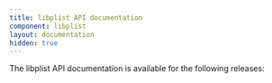 ```yaml
---
title: libplist API documentation
component: libplist
layout: documentation
hidden: true
---
```

The libplist API documentation is available for the following releases:
